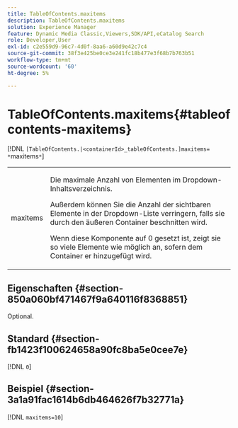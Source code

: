 ```yaml
---
title: TableOfContents.maxitems
description: TableOfContents.maxitems
solution: Experience Manager
feature: Dynamic Media Classic,Viewers,SDK/API,eCatalog Search
role: Developer,User
exl-id: c2e559d9-96c7-4d0f-8aa6-a60d9e42c7c4
source-git-commit: 38f3e425be0ce3e241fc18b477e3f68b7b763b51
workflow-type: tm+mt
source-wordcount: '60'
ht-degree: 5%

---
```


# TableOfContents.maxitems{#tableofcontents-maxitems}

[!DNL `[TableOfContents.|<containerId>_tableOfContents.]maxitems= *`maxitems`*`]

<table id="table_F9BC656721B04870AC628ACBC47E7200"> 
 <tbody> 
  <tr> 
   <td> <p> <span class="codeph"><span class="varname"> maxitems</span></span> </p> </td> 
   <td> <p>Die maximale Anzahl von Elementen im Dropdown-Inhaltsverzeichnis. </p> <p>Außerdem können Sie die Anzahl der sichtbaren Elemente in der Dropdown-Liste verringern, falls sie durch den äußeren Container beschnitten wird. </p> <p>Wenn diese Komponente auf <span class="codeph"> 0</span> gesetzt ist, zeigt sie so viele Elemente wie möglich an, sofern dem Container er hinzugefügt wird. </p> </td> 
  </tr> 
 </tbody> 
</table>

## Eigenschaften {#section-850a060bf471467f9a640116f8368851}

Optional.

## Standard {#section-fb1423f100624658a90fc8ba5e0cee7e}

[!DNL `0`]

## Beispiel {#section-3a1a91fac1614b6db464626f7b32771a}

[!DNL `maxitems=10`]
